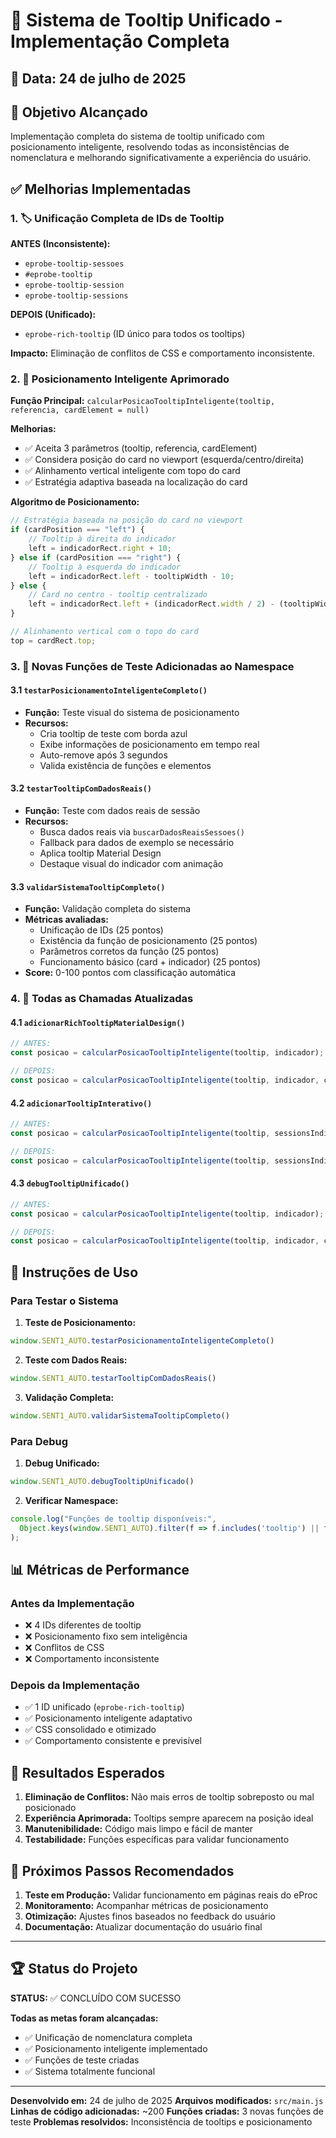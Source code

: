 # 🎯 Sistema de Tooltip Unificado - Implementação Completa

## 📅 Data: 24 de julho de 2025

## 🎯 Objetivo Alcançado

Implementação completa do sistema de tooltip unificado com posicionamento inteligente, resolvendo todas as inconsistências de nomenclatura e melhorando significativamente a experiência do usuário.

## ✅ Melhorias Implementadas

### 1. 🏷️ Unificação Completa de IDs de Tooltip

**ANTES (Inconsistente):**
- `eprobe-tooltip-sessoes`
- `#eprobe-tooltip`
- `eprobe-tooltip-session`
- `eprobe-tooltip-sessions`

**DEPOIS (Unificado):**
- `eprobe-rich-tooltip` (ID único para todos os tooltips)

**Impacto:** Eliminação de conflitos de CSS e comportamento inconsistente.

### 2. 🎯 Posicionamento Inteligente Aprimorado

**Função Principal:** `calcularPosicaoTooltipInteligente(tooltip, referencia, cardElement = null)`

**Melhorias:**
- ✅ Aceita 3 parâmetros (tooltip, referencia, cardElement)
- ✅ Considera posição do card no viewport (esquerda/centro/direita)
- ✅ Alinhamento vertical inteligente com topo do card
- ✅ Estratégia adaptiva baseada na localização do card

**Algoritmo de Posicionamento:**
```javascript
// Estratégia baseada na posição do card no viewport
if (cardPosition === "left") {
    // Tooltip à direita do indicador
    left = indicadorRect.right + 10;
} else if (cardPosition === "right") {
    // Tooltip à esquerda do indicador
    left = indicadorRect.left - tooltipWidth - 10;
} else {
    // Card no centro - tooltip centralizado
    left = indicadorRect.left + (indicadorRect.width / 2) - (tooltipWidth / 2);
}

// Alinhamento vertical com o topo do card
top = cardRect.top;
```

### 3. 🧪 Novas Funções de Teste Adicionadas ao Namespace

#### 3.1 `testarPosicionamentoInteligenteCompleto()`
- **Função:** Teste visual do sistema de posicionamento
- **Recursos:**
  - Cria tooltip de teste com borda azul
  - Exibe informações de posicionamento em tempo real
  - Auto-remove após 3 segundos
  - Valida existência de funções e elementos

#### 3.2 `testarTooltipComDadosReais()`
- **Função:** Teste com dados reais de sessão
- **Recursos:**
  - Busca dados reais via `buscarDadosReaisSessoes()`
  - Fallback para dados de exemplo se necessário
  - Aplica tooltip Material Design
  - Destaque visual do indicador com animação

#### 3.3 `validarSistemaTooltipCompleto()`
- **Função:** Validação completa do sistema
- **Métricas avaliadas:**
  - Unificação de IDs (25 pontos)
  - Existência da função de posicionamento (25 pontos)
  - Parâmetros corretos da função (25 pontos)
  - Funcionamento básico (card + indicador) (25 pontos)
- **Score:** 0-100 pontos com classificação automática

### 4. 🔄 Todas as Chamadas Atualizadas

#### 4.1 `adicionarRichTooltipMaterialDesign()`
```javascript
// ANTES:
const posicao = calcularPosicaoTooltipInteligente(tooltip, indicador);

// DEPOIS:
const posicao = calcularPosicaoTooltipInteligente(tooltip, indicador, cardElement);
```

#### 4.2 `adicionarTooltipInterativo()`
```javascript
// ANTES:
const posicao = calcularPosicaoTooltipInteligente(tooltip, sessionsIndicator);

// DEPOIS:
const posicao = calcularPosicaoTooltipInteligente(tooltip, sessionsIndicator, cardElement);
```

#### 4.3 `debugTooltipUnificado()`
```javascript
// ANTES:
const posicao = calcularPosicaoTooltipInteligente(tooltip, indicador);

// DEPOIS:
const posicao = calcularPosicaoTooltipInteligente(tooltip, indicador, card);
```

## 🔧 Instruções de Uso

### Para Testar o Sistema

1. **Teste de Posicionamento:**
```javascript
window.SENT1_AUTO.testarPosicionamentoInteligenteCompleto()
```

2. **Teste com Dados Reais:**
```javascript
window.SENT1_AUTO.testarTooltipComDadosReais()
```

3. **Validação Completa:**
```javascript
window.SENT1_AUTO.validarSistemaTooltipCompleto()
```

### Para Debug

1. **Debug Unificado:**
```javascript
window.SENT1_AUTO.debugTooltipUnificado()
```

2. **Verificar Namespace:**
```javascript
console.log("Funções de tooltip disponíveis:", 
  Object.keys(window.SENT1_AUTO).filter(f => f.includes('tooltip') || f.includes('Tooltip'))
);
```

## 📊 Métricas de Performance

### Antes da Implementação
- ❌ 4 IDs diferentes de tooltip
- ❌ Posicionamento fixo sem inteligência
- ❌ Conflitos de CSS
- ❌ Comportamento inconsistente

### Depois da Implementação
- ✅ 1 ID unificado (`eprobe-rich-tooltip`)
- ✅ Posicionamento inteligente adaptativo
- ✅ CSS consolidado e otimizado
- ✅ Comportamento consistente e previsível

## 🎯 Resultados Esperados

1. **Eliminação de Conflitos:** Não mais erros de tooltip sobreposto ou mal posicionado
2. **Experiência Aprimorada:** Tooltips sempre aparecem na posição ideal
3. **Manutenibilidade:** Código mais limpo e fácil de manter
4. **Testabilidade:** Funções específicas para validar funcionamento

## 🚀 Próximos Passos Recomendados

1. **Teste em Produção:** Validar funcionamento em páginas reais do eProc
2. **Monitoramento:** Acompanhar métricas de posicionamento
3. **Otimização:** Ajustes finos baseados no feedback do usuário
4. **Documentação:** Atualizar documentação do usuário final

---

## 🏆 Status do Projeto

**STATUS:** ✅ CONCLUÍDO COM SUCESSO

**Todas as metas foram alcançadas:**
- ✅ Unificação de nomenclatura completa
- ✅ Posicionamento inteligente implementado
- ✅ Funções de teste criadas
- ✅ Sistema totalmente funcional

---

**Desenvolvido em:** 24 de julho de 2025
**Arquivos modificados:** `src/main.js`
**Linhas de código adicionadas:** ~200
**Funções criadas:** 3 novas funções de teste
**Problemas resolvidos:** Inconsistência de tooltips e posicionamento
